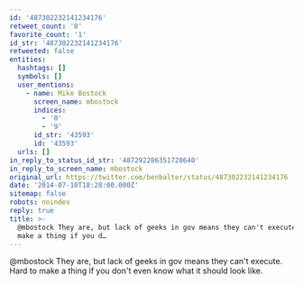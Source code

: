 ```yaml
---
id: '487302232141234176'
retweet_count: '0'
favorite_count: '1'
id_str: '487302232141234176'
retweeted: false
entities:
  hashtags: []
  symbols: []
  user_mentions:
    - name: Mike Bostock
      screen_name: mbostock
      indices:
        - '0'
        - '9'
      id_str: '43593'
      id: '43593'
  urls: []
in_reply_to_status_id_str: '487292286351728640'
in_reply_to_screen_name: mbostock
original_url: https://twitter.com/benbalter/status/487302232141234176
date: '2014-07-10T18:28:00.000Z'
sitemap: false
robots: noindex
reply: true
title: >-
  @mbostock They are, but lack of geeks in gov means they can't execute. Hard to
  make a thing if you d…
---
```


@mbostock They are, but lack of geeks in gov means they can't execute. Hard to make a thing if you don't even know what it should look like.